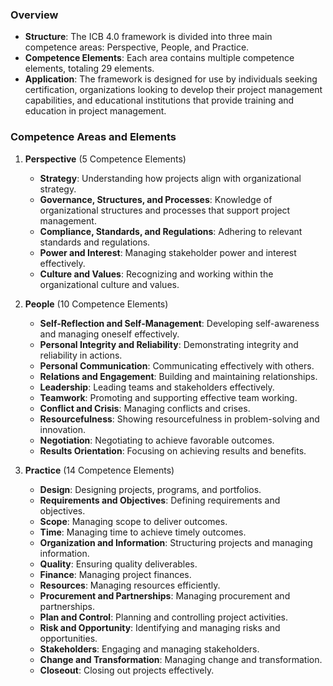 
### Overview

- **Structure**: The ICB 4.0 framework is divided into three main competence areas: Perspective, People, and Practice.
- **Competence Elements**: Each area contains multiple competence elements, totaling 29 elements.
- **Application**: The framework is designed for use by individuals seeking certification, organizations looking to develop their project management capabilities, and educational institutions that provide training and education in project management.

### Competence Areas and Elements

1. **Perspective** (5 Competence Elements)
    
    - **Strategy**: Understanding how projects align with organizational strategy.
    - **Governance, Structures, and Processes**: Knowledge of organizational structures and processes that support project management.
    - **Compliance, Standards, and Regulations**: Adhering to relevant standards and regulations.
    - **Power and Interest**: Managing stakeholder power and interest effectively.
    - **Culture and Values**: Recognizing and working within the organizational culture and values.
2. **People** (10 Competence Elements)
    
    - **Self-Reflection and Self-Management**: Developing self-awareness and managing oneself effectively.
    - **Personal Integrity and Reliability**: Demonstrating integrity and reliability in actions.
    - **Personal Communication**: Communicating effectively with others.
    - **Relations and Engagement**: Building and maintaining relationships.
    - **Leadership**: Leading teams and stakeholders effectively.
    - **Teamwork**: Promoting and supporting effective team working.
    - **Conflict and Crisis**: Managing conflicts and crises.
    - **Resourcefulness**: Showing resourcefulness in problem-solving and innovation.
    - **Negotiation**: Negotiating to achieve favorable outcomes.
    - **Results Orientation**: Focusing on achieving results and benefits.
3. **Practice** (14 Competence Elements)
    
    - **Design**: Designing projects, programs, and portfolios.
    - **Requirements and Objectives**: Defining requirements and objectives.
    - **Scope**: Managing scope to deliver outcomes.
    - **Time**: Managing time to achieve timely outcomes.
    - **Organization and Information**: Structuring projects and managing information.
    - **Quality**: Ensuring quality deliverables.
    - **Finance**: Managing project finances.
    - **Resources**: Managing resources efficiently.
    - **Procurement and Partnerships**: Managing procurement and partnerships.
    - **Plan and Control**: Planning and controlling project activities.
    - **Risk and Opportunity**: Identifying and managing risks and opportunities.
    - **Stakeholders**: Engaging and managing stakeholders.
    - **Change and Transformation**: Managing change and transformation.
    - **Closeout**: Closing out projects effectively.